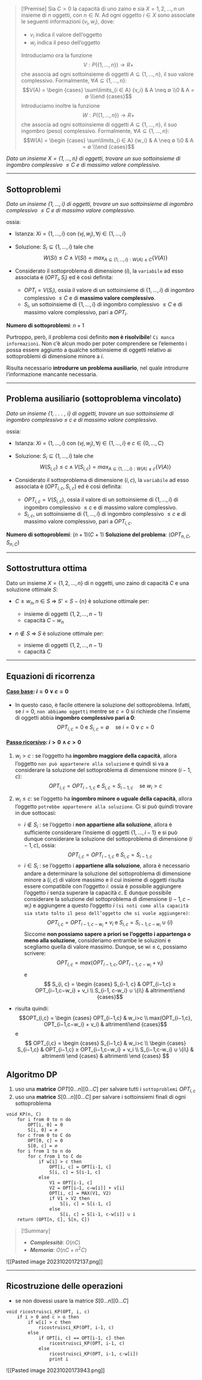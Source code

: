 >[!Premise]
>Sia $C > 0$ la capacità di uno zaino e sia $X = {1, 2, . . . , n}$ un insieme di $n$ oggetti, con $n ∈ N$. Ad ogni oggetto $i ∈ X$ sono associate le seguenti informazioni $(v_i , w_i)$, dove: 
>- $v_i$ indica il valore dell’oggetto 
>- $w_i$ indica il peso dell’oggetto
>
>Introduciamo ora la funzione $$V : P(\{1, . . . , n\}) → R+$$ che associa ad ogni sottoinsieme di oggetti $A ⊆ \{1, . . . , n\}$, il suo valore complessivo. Formalmente, $∀A ⊆ \{1, . . . , n\}$: $$V(A) = \begin {cases} \sum\limits_{i ∈ A} {v_i} & A \neq ∅ \\0 & A = ∅ \\\end {cases}$$
Introduciamo inoltre la funzione $$W : P(\{1, . . . , n\}) → R+$$ che associa ad ogni sottoinsieme di oggetti $A ⊆ \{1, . . . , n\}$, il suo ingombro (peso) complessivo. Formalmente, $∀A ⊆ \{1, . . . , n\}$: $$W(A) = \begin {cases} \sum\limits_{i ∈ A} {w_i} & A \neq ∅ \\0 & A = ∅ \\\end {cases}$$

*Dato un insieme $X = \{1, . . . , n\}$ di oggetti, trovare un suo sottoinsieme di ingombro complessivo $≤ C$ e di massimo valore complessivo.*

--- 
## Sottoproblemi

*Dato un insieme $\{1, . . . , i\}$ di oggetti, trovare un suo sottoinsieme di ingombro complessivo $≤ C$ e di massimo valore complessivo.*

ossia: 
- Istanza: $Xi = \{1, . . . , i\}$ con $(vj , w_j), ∀j ∈ \{1, . . . , i\}$
- Soluzione: $S_i ⊆ \{1, . . . , i\}$ tale che $$W(Si) ≤ C ∧ V(Si) = max_{A⊆\{1,...,i\}: W(A)≤C} \{V(A)\}$$

- Considerato il sottoproblema di dimensione $(i)$, la `variabile` ad esso associata è $(OPT_i , S_i)$ ed è così definita:
	- $OPT_i = V(S_i)$, ossia il valore di un sottoinsieme di $\{1, . . . , i\}$ di ingombro complessivo $≤ C$ e di **massimo valore complessivo**. 
	- $S_i$, un sottoinsieme di $\{1,..., i\}$ di ingombro complessivo $≤ C$ e di massimo valore complessivo, pari a $OPT_i$.

**Numero di sottoproblemi**: $n+1$

Purtroppo, però, il problema così definito **non è risolvibile**! `Ci manca informazioni`.
Non c’è alcun modo per poter comprendere se l’elemento i possa essere aggiunto a qualche sottoinsieme di oggetti relativo ai sottoproblemi di dimensione minore a $i$.

Risulta necessario **introdurre un problema ausiliario**, nel quale introdurre l’informazione mancante necessaria.

---
## Problema ausiliario (sottoproblema vincolato)

*Dato un insieme {1, . . . , i} di oggetti, trovare un suo sottoinsieme di ingombro complessivo ≤ c e di massimo valore complessivo.*

ossia: 
- Istanza: $Xi = \{1, . . . , i\}$ con $(vj , w_j), ∀j ∈ \{1, . . . , i\}$ e $c ∈ \{0, . . . , C\}$
- Soluzione: $S_i ⊆ \{1, . . . , i\}$ tale che $$W(S_{i,c}) ≤ c ∧ V(S_{i,c}) = max_{A⊆\{1,...,i\}: W(A)≤c} \{V(A)\}$$

- Considerato il sottoproblema di dimensione $(i, c)$, la `variabile` ad esso associata è $(OPT_{i, c} , S_{i, c})$ ed è così definita:
	- $OPT_{i, c} = V(S_{i, c})$, ossia il valore di un sottoinsieme di $\{1, . . . , i\}$ di ingombro complessivo $≤ c$ e di massimo valore complessivo. 
	- $S_{i, c}$, un sottoinsieme di $\{1, . . . , i\}$ di ingombro complessivo $≤ c$ e di massimo valore complessivo, pari a $OPT_{i, c}$.

**Numero di sottoproblemi**: $(n+1)(C+1)$
**Soluzione del problema**: $(OPT_{n, C} , S_{n, C})$

---
## Sottostruttura ottima

Dato un insieme $X = \{1, 2, …, n\}$ di n oggetti, uno zaino di capacità $C$ e una soluzione ottimale $S$:

- $C ≥ w_n, n ∈ S$ ⇒ $S’ = S-\{n\}$ è soluzione ottimale per: 
	- insieme di oggetti $\{1, 2, …, n-1\}$
	- capacità $C - w_n$

- $n ∉ S$ ⇒ $S$ è soluzione ottimale per: 
	- insieme di oggetti $\{1, 2, …, n-1\}$
	- capacità $C$

---
## Equazioni di ricorrenza

#### <u>**Caso base**</u>: $i = 0 ∨ c = 0$
- In questo caso, è facile ottenere la soluzione del sottoproblema. Infatti, se $i = 0$, `non abbiamo oggetti` mentre se $c = 0$ si richiede che l’insieme di oggetti abbia **ingombro complessivo pari a 0**:
$$OPT_{i, c} = 0 \text{ e } S_{i, c} = ∅ \quad\text{se } i = 0 ∨ c = 0$$

#### <u>**Passo ricorsivo**</u>: $i > 0 ∧ c > 0$
1. $w_i > c$ : 
	se l’oggetto ha **ingombro maggiore della capacità**, allora l’oggetto `non può appartenere alla soluzione` e quindi si va a considerare la soluzione del sottoproblema di dimensione minore $(i−1, c)$:
	$$OPT_{i, c} = OPT_{i-1, c} \text{ e } S_{i, c} = S_{i-1, c} \quad\text{se } w_i > c$$

2. $w_i ≤ c$: se l’oggetto ha **ingombro minore o uguale della capacità**, allora l’oggetto `potrebbe appartenere alla soluzione`. Ci si può quindi trovare in due sottocasi:
	- $i \not\in S_i$ : se l’oggetto i **non appartiene alla soluzione**, allora è sufficiente considerare l’insieme di oggetti $\{1, . . . , i − 1\}$ e si può dunque considerare la soluzione del sottoproblema di dimensione $(i−1, c)$, ossia: $$OPT_{i, c} = OPT_{i-1, c} \text{ e } S_{i, c} = S_{i-1, c}$$
	- $i ∈ S_i$ : se l’oggetto i **appartiene alla soluzione**, allora è necessario andare a determinare la soluzione del sottoproblema di dimensione minore a $(i, c)$ di valore massimo e il cui insieme di oggetti risulta essere compatibile con l’oggetto $i$: ossia è possibile aggiungere l’oggetto $i$ senza superare la capacità $c$. E dunque possibile considerare la soluzione del sottoproblema di dimensione $(i − 1, c − w_i)$ e aggiungere a questo l’oggetto $i$ `(si noti come alla capacità sia stato tolto il peso dell’oggetto che si vuole aggiungere)`: $$OPT_{i, c} = OPT_{i-1, c-w_i}+v_i \text{ e } S_{i, c} = S_{i-1, c-w_i} ∪ \{i\}$$
	Siccome **non possiamo sapere a priori se l’oggetto i appartenga o meno alla soluzione**, consideriamo entrambe le soluzioni e scegliamo quella di valore massimo. Dunque, se wi ≤ c, possiamo scrivere: $$OPT_{i,c} = max(OPT_{i−1,c}, OPT_{i−1,c−w_i} + v_i)$$
	e $$ S_{i, c} = \begin {cases} S_{i-1, c} & OPT_{i−1,c} ≥ OPT_{i−1,c−w_i} + v_i \\ S_{i-1, c-w_i} ∪ \{i\} & altrimenti\end {cases}$$
- risulta quindi: 
$$OPT_{i,c} = \begin {cases} OPT_{i−1,c} & w_i>c \\ max(OPT_{i−1,c}, OPT_{i−1,c−w_i} + v_i) & altrimenti\end {cases}$$
e
$$
OPT_{i,c} = 
\begin {cases} 
S_{i−1,c} & w_i>c \\ 
\begin {cases} 
S_{i−1,c} & OPT_{i−1,c} ≥ OPT_{i−1,c−w_i} + v_i \\
S_{i−1,c-w_i} ∪ \{i\} & altrimenti
\end {cases}
& altrimenti
\end {cases}
$$


## Algoritmo DP

1. uso una **matrice** $OPT[0...n][0...C]$ per salvare tutti i `sottoproblemi` $OPT_{i, c}$
2. uso una **matrice** $S[0...n][0...C]$ per salvare i sottoinsiemi finali di ogni sottoproblema 

``` Pseudocodice TI:"KP" "FOLD"
void KP(n, C)
	for i from 0 to n do 
		OPT[i, 0] = 0
		S[i, 0] = ∅
	for c from 0 to C do
		OPT[0, c] = 0
		S[0, c] = ∅
	for i from 1 to n do 
		for c from 1 to C do 
			if w[i] > c then 
				OPT[i, c] = OPT[i-1, c]
				S[i, c] = S[i-1, c]
			else
				V1 = OPT[i-1, c]
				V2 = OPT[i−1, c−w[i]] + v[i]
				OPT[i, c] = MAX(V1, V2)
				if V1 > V2 then
					S[i, c] = S[i-1, c]
				else
					S[i, c] = S[i-1, c-w[i]] ∪ i
	return (OPT[n, C], S[n, C])
```


> [!Summary]
> - ***Complessità***: $O(nC)$
> - ***Memoria***: $O(nC + n^2C)$

![[Pasted image 20231020172137.png]]

---

## Ricostruzione delle operazioni

- se non dovessi usare la matrice $S[0...n][0...C]$

``` Pseudocodice TI:"ricostruisci_KP" "FOLD"
void ricostruisci_KP(OPT, i, c)
	if i > 0 and c > o then
		if w[i] > c then
			ricostruisci_KP(OPT, i-1, c)
		else
			if OPT[i, c] == OPT[i-1, c] then
				ricostruisci_KP(OPT, i-1, c)
			else
				ricostruisci_KP(OPT, i-1, c-w[i])
				print i
``` 

![[Pasted image 20231020173943.png]]